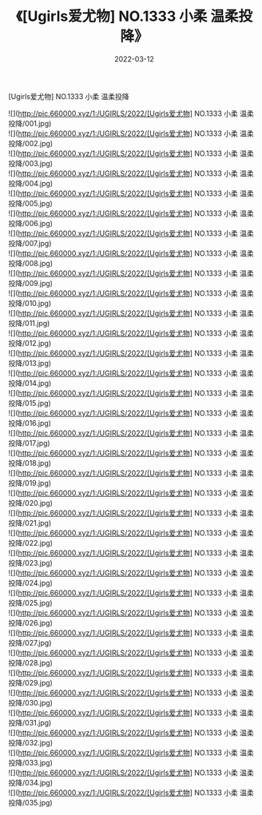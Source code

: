 ﻿---
layout: post
title:  《[Ugirls爱尤物] NO.1333 小柔 温柔投降》
date:   2022-03-12
img: http://pic.660000.xyz/1:/UGIRLS/2022/[Ugirls爱尤物] NO.1333 小柔 温柔投降/000.jpg
categories: [美女, 清纯, 唯美]
---

[Ugirls爱尤物] NO.1333 小柔 温柔投降

 ![](http://pic.660000.xyz/1:/UGIRLS/2022/[Ugirls爱尤物] NO.1333 小柔 温柔投降/001.jpg) <br>![](http://pic.660000.xyz/1:/UGIRLS/2022/[Ugirls爱尤物] NO.1333 小柔 温柔投降/002.jpg) <br>![](http://pic.660000.xyz/1:/UGIRLS/2022/[Ugirls爱尤物] NO.1333 小柔 温柔投降/003.jpg) <br>![](http://pic.660000.xyz/1:/UGIRLS/2022/[Ugirls爱尤物] NO.1333 小柔 温柔投降/004.jpg) <br>![](http://pic.660000.xyz/1:/UGIRLS/2022/[Ugirls爱尤物] NO.1333 小柔 温柔投降/005.jpg) <br>![](http://pic.660000.xyz/1:/UGIRLS/2022/[Ugirls爱尤物] NO.1333 小柔 温柔投降/006.jpg) <br>![](http://pic.660000.xyz/1:/UGIRLS/2022/[Ugirls爱尤物] NO.1333 小柔 温柔投降/007.jpg) <br>![](http://pic.660000.xyz/1:/UGIRLS/2022/[Ugirls爱尤物] NO.1333 小柔 温柔投降/008.jpg) <br>![](http://pic.660000.xyz/1:/UGIRLS/2022/[Ugirls爱尤物] NO.1333 小柔 温柔投降/009.jpg) <br>![](http://pic.660000.xyz/1:/UGIRLS/2022/[Ugirls爱尤物] NO.1333 小柔 温柔投降/010.jpg) <br>![](http://pic.660000.xyz/1:/UGIRLS/2022/[Ugirls爱尤物] NO.1333 小柔 温柔投降/011.jpg) <br>![](http://pic.660000.xyz/1:/UGIRLS/2022/[Ugirls爱尤物] NO.1333 小柔 温柔投降/012.jpg) <br>![](http://pic.660000.xyz/1:/UGIRLS/2022/[Ugirls爱尤物] NO.1333 小柔 温柔投降/013.jpg) <br>![](http://pic.660000.xyz/1:/UGIRLS/2022/[Ugirls爱尤物] NO.1333 小柔 温柔投降/014.jpg) <br>![](http://pic.660000.xyz/1:/UGIRLS/2022/[Ugirls爱尤物] NO.1333 小柔 温柔投降/015.jpg) <br>![](http://pic.660000.xyz/1:/UGIRLS/2022/[Ugirls爱尤物] NO.1333 小柔 温柔投降/016.jpg) <br>![](http://pic.660000.xyz/1:/UGIRLS/2022/[Ugirls爱尤物] NO.1333 小柔 温柔投降/017.jpg) <br>![](http://pic.660000.xyz/1:/UGIRLS/2022/[Ugirls爱尤物] NO.1333 小柔 温柔投降/018.jpg) <br>![](http://pic.660000.xyz/1:/UGIRLS/2022/[Ugirls爱尤物] NO.1333 小柔 温柔投降/019.jpg) <br>![](http://pic.660000.xyz/1:/UGIRLS/2022/[Ugirls爱尤物] NO.1333 小柔 温柔投降/020.jpg) <br>![](http://pic.660000.xyz/1:/UGIRLS/2022/[Ugirls爱尤物] NO.1333 小柔 温柔投降/021.jpg) <br>![](http://pic.660000.xyz/1:/UGIRLS/2022/[Ugirls爱尤物] NO.1333 小柔 温柔投降/022.jpg) <br>![](http://pic.660000.xyz/1:/UGIRLS/2022/[Ugirls爱尤物] NO.1333 小柔 温柔投降/023.jpg) <br>![](http://pic.660000.xyz/1:/UGIRLS/2022/[Ugirls爱尤物] NO.1333 小柔 温柔投降/024.jpg) <br>![](http://pic.660000.xyz/1:/UGIRLS/2022/[Ugirls爱尤物] NO.1333 小柔 温柔投降/025.jpg) <br>![](http://pic.660000.xyz/1:/UGIRLS/2022/[Ugirls爱尤物] NO.1333 小柔 温柔投降/026.jpg) <br>![](http://pic.660000.xyz/1:/UGIRLS/2022/[Ugirls爱尤物] NO.1333 小柔 温柔投降/027.jpg) <br>![](http://pic.660000.xyz/1:/UGIRLS/2022/[Ugirls爱尤物] NO.1333 小柔 温柔投降/028.jpg) <br>![](http://pic.660000.xyz/1:/UGIRLS/2022/[Ugirls爱尤物] NO.1333 小柔 温柔投降/029.jpg) <br>![](http://pic.660000.xyz/1:/UGIRLS/2022/[Ugirls爱尤物] NO.1333 小柔 温柔投降/030.jpg) <br>![](http://pic.660000.xyz/1:/UGIRLS/2022/[Ugirls爱尤物] NO.1333 小柔 温柔投降/031.jpg) <br>![](http://pic.660000.xyz/1:/UGIRLS/2022/[Ugirls爱尤物] NO.1333 小柔 温柔投降/032.jpg) <br>![](http://pic.660000.xyz/1:/UGIRLS/2022/[Ugirls爱尤物] NO.1333 小柔 温柔投降/033.jpg) <br>![](http://pic.660000.xyz/1:/UGIRLS/2022/[Ugirls爱尤物] NO.1333 小柔 温柔投降/034.jpg) <br>![](http://pic.660000.xyz/1:/UGIRLS/2022/[Ugirls爱尤物] NO.1333 小柔 温柔投降/035.jpg) <br>